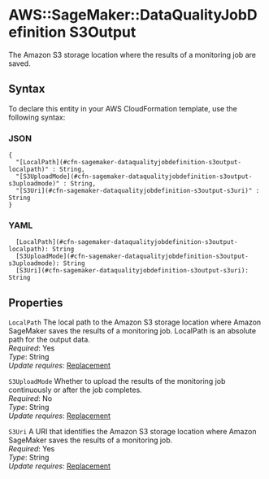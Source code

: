 # AWS::SageMaker::DataQualityJobDefinition S3Output<a name="aws-properties-sagemaker-dataqualityjobdefinition-s3output"></a>

The Amazon S3 storage location where the results of a monitoring job are saved\.

## Syntax<a name="aws-properties-sagemaker-dataqualityjobdefinition-s3output-syntax"></a>

To declare this entity in your AWS CloudFormation template, use the following syntax:

### JSON<a name="aws-properties-sagemaker-dataqualityjobdefinition-s3output-syntax.json"></a>

```
{
  "[LocalPath](#cfn-sagemaker-dataqualityjobdefinition-s3output-localpath)" : String,
  "[S3UploadMode](#cfn-sagemaker-dataqualityjobdefinition-s3output-s3uploadmode)" : String,
  "[S3Uri](#cfn-sagemaker-dataqualityjobdefinition-s3output-s3uri)" : String
}
```

### YAML<a name="aws-properties-sagemaker-dataqualityjobdefinition-s3output-syntax.yaml"></a>

```
  [LocalPath](#cfn-sagemaker-dataqualityjobdefinition-s3output-localpath): String
  [S3UploadMode](#cfn-sagemaker-dataqualityjobdefinition-s3output-s3uploadmode): String
  [S3Uri](#cfn-sagemaker-dataqualityjobdefinition-s3output-s3uri): String
```

## Properties<a name="aws-properties-sagemaker-dataqualityjobdefinition-s3output-properties"></a>

`LocalPath` <a name="cfn-sagemaker-dataqualityjobdefinition-s3output-localpath"></a>
The local path to the Amazon S3 storage location where Amazon SageMaker saves the results of a monitoring job\. LocalPath is an absolute path for the output data\.  
_Required_: Yes  
_Type_: String  
_Update requires_: [Replacement](https://docs.aws.amazon.com/AWSCloudFormation/latest/UserGuide/using-cfn-updating-stacks-update-behaviors.html#update-replacement)

`S3UploadMode` <a name="cfn-sagemaker-dataqualityjobdefinition-s3output-s3uploadmode"></a>
Whether to upload the results of the monitoring job continuously or after the job completes\.  
_Required_: No  
_Type_: String  
_Update requires_: [Replacement](https://docs.aws.amazon.com/AWSCloudFormation/latest/UserGuide/using-cfn-updating-stacks-update-behaviors.html#update-replacement)

`S3Uri` <a name="cfn-sagemaker-dataqualityjobdefinition-s3output-s3uri"></a>
A URI that identifies the Amazon S3 storage location where Amazon SageMaker saves the results of a monitoring job\.  
_Required_: Yes  
_Type_: String  
_Update requires_: [Replacement](https://docs.aws.amazon.com/AWSCloudFormation/latest/UserGuide/using-cfn-updating-stacks-update-behaviors.html#update-replacement)
